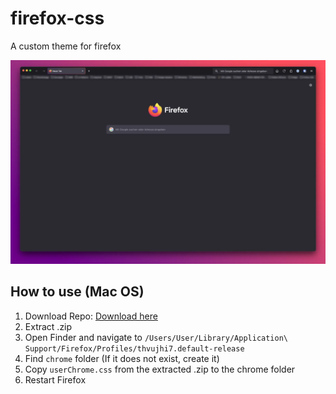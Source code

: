 # firefox-css

A custom theme for firefox

![Screenshot](https://raw.githubusercontent.com/bgebelein/firefox-css/main/firefox-css-screenshot.webp)

## How to use (Mac OS)

1. Download Repo: [Download here](https://github.com/bgebelein/firefox-css/archive/refs/heads/main.zip)
2. Extract .zip
3. Open Finder and navigate to `/Users/User/Library/Application\ Support/Firefox/Profiles/thvujhi7.default-release`
4. Find `chrome` folder (If it does not exist, create it)
5. Copy `userChrome.css` from the extracted .zip to the chrome folder
6. Restart Firefox